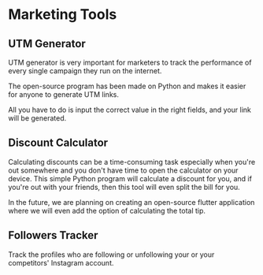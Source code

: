 # Marketing Tools
## UTM Generator
UTM generator is very important for marketers to track the performance of every single campaign they run on the internet.

The open-source program has been made on Python and makes it easier for anyone to generate UTM links. 

All you have to do is input the correct value in the right fields, and your link will be generated. 

## Discount Calculator
Calculating discounts can be a time-consuming task especially when you're out somewhere and you don't have time to open the calculator on your device. This simple Python program will calculate a discount for you, and if you're out with your friends, then this tool will even split the bill for you.

In the future, we are planning on creating an open-source flutter application where we will even add the option of calculating the total tip.

## Followers Tracker
Track the profiles who are following or unfollowing your or your competitors' Instagram account.
